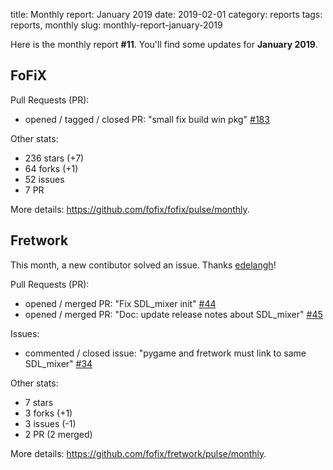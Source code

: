 title: Monthly report: January 2019
date: 2019-02-01
category: reports
tags: reports, monthly
slug: monthly-report-january-2019

Here is the monthly report **#11**. You'll find some updates for **January 2019**.


## FoFiX

Pull Requests (PR):

- opened / tagged / closed PR: "small fix build win pkg" [#183](https://github.com/fofix/fofix/pull/183)

Other stats:

- 236 stars (+7)
- 64 forks (+1)
- 52 issues
- 7 PR

More details: <https://github.com/fofix/fofix/pulse/monthly>.


## Fretwork

This month, a new contibutor solved an issue. Thanks [edelangh](https://github.com/edelangh)!

Pull Requests (PR):

- opened / merged PR: "Fix SDL_mixer init" [#44](https://github.com/fofix/fretwork/pull/44)
- opened / merged PR: "Doc: update release notes about SDL_mixer" [#45](https://github.com/fofix/fretwork/pull/45)

Issues:

- commented / closed issue: "pygame and fretwork must link to same SDL_mixer" [#34](https://github.com/fofix/fretwork/issues/34)

Other stats:

- 7 stars
- 3 forks (+1)
- 3 issues (-1)
- 2 PR (2 merged)

More details: <https://github.com/fofix/fretwork/pulse/monthly>.

